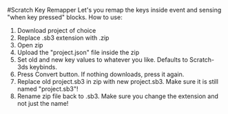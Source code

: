 #Scratch Key Remapper
Let's you remap the keys inside event and sensing "when key pressed" blocks.
How to use:
1. Download project of choice
2. Replace .sb3 extension with .zip
3. Open zip
4. Upload the "project.json" file inside the zip
5. Set old and new key values to whatever you like. Defaults to Scratch-3ds keybinds.
6. Press Convert button. If nothing downloads, press it again.
7. Replace old project.sb3 in zip with new project.sb3. Make sure it is still named "project.sb3"!
8. Rename zip file back to .sb3. Make sure you change the extension and not just the name!